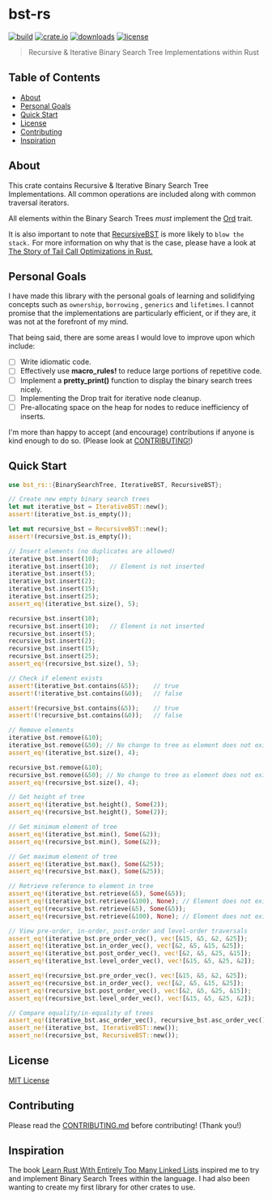 # bst-rs

[![build](https://github.com/sgoudham/bst-rs/actions/workflows/build.yml/badge.svg)](https://github.com/sgoudham/bst-rs/actions/workflows/build.yml)
[![crate.io](https://img.shields.io/crates/v/bst-rs)](https://crates.io/crates/bst-rs)
[![downloads](https://img.shields.io/crates/d/bst-rs)](https://crates.io/crates/bst-rs)
[![license](https://img.shields.io/github/license/sgoudham/bst-rs)](LICENSE)

> Recursive & Iterative Binary Search Tree Implementations within Rust

## Table of Contents

- [About](#About)
- [Personal Goals](#Personal-Goals)
- [Quick Start](#Quick-Start)
- [License](#License)
- [Contributing](#Contributing)
- [Inspiration](#Inspiration)

## About

This crate contains Recursive & Iterative Binary Search Tree Implementations. All common operations are included along
with common traversal iterators.

All elements within the Binary Search Trees _must_ implement
the [Ord](https://doc.rust-lang.org/core/cmp/trait.Ord.html) trait.

It is also important to note that [RecursiveBST](src/lib.rs) is more likely to `blow the stack.`
For more information on why that is the case, please have a look at
[The Story of Tail Call Optimizations in Rust.](https://seanchen1991.github.io/posts/tco-story/)

## Personal Goals

I have made this library with the personal goals of learning and solidifying concepts such as `ownership`, `borrowing`
, `generics` and `lifetimes`. I cannot promise that the implementations are particularly efficient, or if they are, it
was not at the forefront of my mind.

That being said, there are some areas I would love to improve upon which include:

- [ ] Write idiomatic code.
- [ ] Effectively use **macro_rules!** to reduce large portions of repetitive code.
- [ ] Implement a **pretty_print()** function to display the binary search trees nicely.
- [ ] Implementing the Drop trait for iterative node cleanup.
- [ ] Pre-allocating space on the heap for nodes to reduce inefficiency of inserts.

I'm more than happy to accept (and encourage) contributions if anyone is kind enough to do so. (Please look
at [CONTRIBUTING!](#Contributing))

## Quick Start

 ```rust
use bst_rs::{BinarySearchTree, IterativeBST, RecursiveBST};

// Create new empty binary search trees
let mut iterative_bst = IterativeBST::new();
assert!(iterative_bst.is_empty());

let mut recursive_bst = RecursiveBST::new();
assert!(recursive_bst.is_empty());

// Insert elements (no duplicates are allowed)
iterative_bst.insert(10);
iterative_bst.insert(10);   // Element is not inserted
iterative_bst.insert(5);
iterative_bst.insert(2);
iterative_bst.insert(15);
iterative_bst.insert(25);
assert_eq!(iterative_bst.size(), 5);

recursive_bst.insert(10);
recursive_bst.insert(10);   // Element is not inserted
recursive_bst.insert(5);
recursive_bst.insert(2);
recursive_bst.insert(15);
recursive_bst.insert(25);
assert_eq!(recursive_bst.size(), 5);

// Check if element exists
assert!(iterative_bst.contains(&5));    // true
assert!(!iterative_bst.contains(&0));   // false

assert!(recursive_bst.contains(&5));    // true
assert!(!recursive_bst.contains(&0));   // false

// Remove elements
iterative_bst.remove(&10);
iterative_bst.remove(&50); // No change to tree as element does not exist
assert_eq!(iterative_bst.size(), 4);

recursive_bst.remove(&10);
recursive_bst.remove(&50); // No change to tree as element does not exist
assert_eq!(recursive_bst.size(), 4);

// Get height of tree
assert_eq!(iterative_bst.height(), Some(2));
assert_eq!(recursive_bst.height(), Some(2));

// Get minimum element of tree
assert_eq!(iterative_bst.min(), Some(&2));
assert_eq!(recursive_bst.min(), Some(&2));

// Get maximum element of tree
assert_eq!(iterative_bst.max(), Some(&25));
assert_eq!(recursive_bst.max(), Some(&25));

// Retrieve reference to element in tree
assert_eq!(iterative_bst.retrieve(&5), Some(&5));
assert_eq!(iterative_bst.retrieve(&100), None); // Element does not exist so None is returned
assert_eq!(recursive_bst.retrieve(&5), Some(&5));
assert_eq!(recursive_bst.retrieve(&100), None); // Element does not exist so None is returned

// View pre-order, in-order, post-order and level-order traversals
assert_eq!(iterative_bst.pre_order_vec(), vec![&15, &5, &2, &25]);
assert_eq!(iterative_bst.in_order_vec(), vec![&2, &5, &15, &25]);
assert_eq!(iterative_bst.post_order_vec(), vec![&2, &5, &25, &15]);
assert_eq!(iterative_bst.level_order_vec(), vec![&15, &5, &25, &2]);

assert_eq!(recursive_bst.pre_order_vec(), vec![&15, &5, &2, &25]);
assert_eq!(recursive_bst.in_order_vec(), vec![&2, &5, &15, &25]);
assert_eq!(recursive_bst.post_order_vec(), vec![&2, &5, &25, &15]);
assert_eq!(recursive_bst.level_order_vec(), vec![&15, &5, &25, &2]);

// Compare equality/in-equality of trees
assert_eq!(iterative_bst.asc_order_vec(), recursive_bst.asc_order_vec());
assert_ne!(iterative_bst, IterativeBST::new());
assert_ne!(recursive_bst, RecursiveBST::new());
 ```

## License

[MIT License](LICENSE)

## Contributing

Please read the [CONTRIBUTING.md](CONTRIBUTING.md) before contributing! (Thank you!)

## Inspiration

The book [Learn Rust With Entirely Too Many Linked Lists](https://rust-unofficial.github.io/too-many-lists/) inspired me
to try and implement Binary Search Trees within the language. I had also been wanting to create my first library for
other crates to use.
